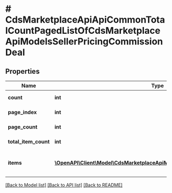 # # CdsMarketplaceApiApiCommonTotalCountPagedListOfCdsMarketplaceApiModelsSellerPricingCommissionDeal

## Properties

Name | Type | Description | Notes
------------ | ------------- | ------------- | -------------
**count** | **int** | The current items count. | [optional] [readonly]
**page_index** | **int** | The one-based page index. | [optional] [readonly]
**page_count** | **int** | The page count. | [optional] [readonly]
**total_item_count** | **int** | The total items count. | [optional] [readonly]
**items** | [**\OpenAPI\Client\Model\CdsMarketplaceApiModelsSellerPricingCommissionDeal[]**](CdsMarketplaceApiModelsSellerPricingCommissionDeal.md) | Collection of &lt;typeparamref name&#x3D;\&quot;T\&quot; /&gt; items. | [optional] [readonly]

[[Back to Model list]](../../README.md#models) [[Back to API list]](../../README.md#endpoints) [[Back to README]](../../README.md)
